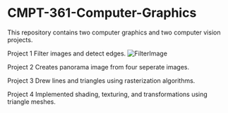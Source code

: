 # CMPT-361-Computer-Graphics
This repository contains two computer graphics and two computer vision projects.

Project 1
Filter images and detect edges.
![FilterImage](LP-dogfilt.png)

Project 2
Creates panorama image from four seperate images.

Project 3
Drew lines and triangles using rasterization algorithms.

Project 4
Implemented shading, texturing, and transformations using triangle meshes.
